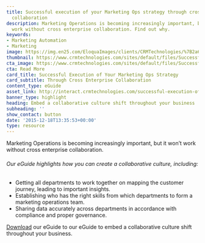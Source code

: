 ```yaml
---
title: Successful execution of your Marketing Ops strategy through cross Enterprise
  collaboration
description: Marketing Operations is becoming increasingly important, but it won’t
  work without cross enterprise collaboration. Find out why.
keywords:
- Marketing Automation
- Marketing
image: https://img.en25.com/EloquaImages/clients/CRMTechnologies/%7B2a64d15e-3da8-4f2e-8f6d-b40e9544d11c%7D_LP-M-EM4.jpg
thumbnail: https://www.crmtechnologies.com/sites/default/files/SuccessfulExecution_1.png
cta_image: https://www.crmtechnologies.com/sites/default/files/SuccessfulExecution.png
cta: Read More
card_title: Successful Execution of Your Marketing Ops Strategy
card_subtitle: Through Cross Enterprise Collaboration
content_type: eGuide
asset_link: http://interact.crmtechnologies.com/successful-execution-of-your-marketing-ops-strategy
banner_type: highlight
heading: Embed a collaborative culture shift throughout your business
subheading: ''
show_contact: button
date: '2015-12-18T13:35:53+00:00'
type: resource
---
```

Marketing Operations is becoming increasingly important, but it won’t work without cross enterprise collaboration.

###### Our eGuide highlights how you can create a collaborative culture, including:

* Getting all departments to work together on mapping the customer journey, leading to important insights.
* Establishing who has the right skills from which departments to form a marketing operations team.
* Sharing data accurately across departments in accordance with compliance and proper governance.

[Download](http://interact.crmtechnologies.com/a-guide-to-successful-demand-gen-led-marketing) our eGuide to our eGuide to embed a collaborative culture shift throughout your business.